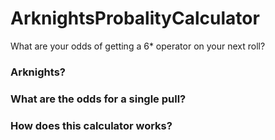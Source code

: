 # ArknightsProbalityCalculator
 What are your odds of getting a 6* operator on your next roll?

### Arknights?

### What are the odds for a single pull?

### How does this calculator works?
